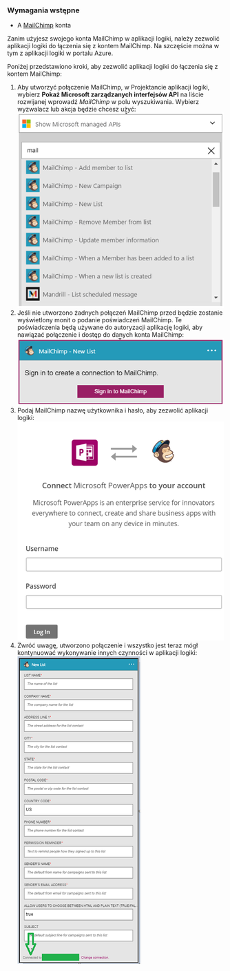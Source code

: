 ### <a name="prerequisites"></a>Wymagania wstępne
* A [MailChimp](https://www.MailChimp.com/) konta 

Zanim użyjesz swojego konta MailChimp w aplikacji logiki, należy zezwolić aplikacji logiki do łączenia się z kontem MailChimp. Na szczęście można w tym z aplikacji logiki w portalu Azure. 

Poniżej przedstawiono kroki, aby zezwolić aplikacji logiki do łączenia się z kontem MailChimp:

1. Aby utworzyć połączenie MailChimp, w Projektancie aplikacji logiki, wybierz **Pokaż Microsoft zarządzanych interfejsów API** na liście rozwijanej wprowadź *MailChimp* w polu wyszukiwania. Wybierz wyzwalacz lub akcja będzie chcesz użyć:  
   ![MailChimp w kroku 1](./media/connectors-create-api-mailchimp/mailchimp-1.png)
2. Jeśli nie utworzono żadnych połączeń MailChimp przed będzie zostanie wyświetlony monit o podanie poświadczeń MailChimp. Te poświadczenia będą używane do autoryzacji aplikację logiki, aby nawiązać połączenie i dostęp do danych konta MailChimp:  
   ![MailChimp krok 2](./media/connectors-create-api-mailchimp/mailchimp-2.png)
3. Podaj MailChimp nazwę użytkownika i hasło, aby zezwolić aplikacji logiki:  
   ![MailChimp w kroku 3](./media/connectors-create-api-mailchimp/mailchimp-3.png)   
4. Zwróć uwagę, utworzono połączenie i wszystko jest teraz mógł kontynuować wykonywanie innych czynności w aplikacji logiki:  
   ![MailChimp w kroku 4](./media/connectors-create-api-mailchimp/mailchimp-4.png)

